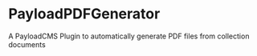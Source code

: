 # PayloadPDFGenerator
A PayloadCMS Plugin to automatically generate PDF files from collection documents
